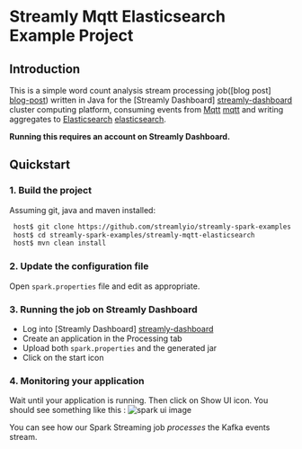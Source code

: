 # Streamly Mqtt Elasticsearch Example Project

## Introduction
This is a simple word count analysis stream processing job([blog post] [blog-post]) written in Java for the [Streamly Dashboard] [streamly-dashboard] cluster computing platform, consuming events from [Mqtt] [mqtt] and writing aggregates to [Elasticsearch] [elasticsearch].

**Running this requires an account on Streamly Dashboard.**

## Quickstart

### 1. Build the project

Assuming git, java and maven installed:

```bash
 host$ git clone https://github.com/streamlyio/streamly-spark-examples.git
 host$ cd streamly-spark-examples/streamly-mqtt-elasticsearch
 host$ mvn clean install
```

### 2. Update the configuration file
Open `spark.properties` file and edit as appropriate.

### 3. Running the job on Streamly Dashboard
 - Log into [Streamly Dashboard] [streamly-dashboard]
 - Create an application in the Processing tab
 - Upload both `spark.properties` and the generated jar
 - Click on the start icon

### 4. Monitoring your application
Wait until your application is running. Then click on Show UI icon. You should see something like this :
![spark ui image][spark-ui-image]

You can see how our Spark Streaming job _processes_ the Kafka events stream.

[spark-ui-image]: https://github.com/streamlyio/streamly-spark-examples/raw/master/streamly-mqtt-elasticsearch/images/spark-ui-image.png
[streamly-dashboard]: https://board.streamly.io:20080
[mqtt]: http://mqtt.org/
[elasticsearch]: https://www.elastic.co/products/elasticsearch
[blog-post]: http://streamly.io/streamly-new/blog.html